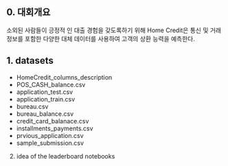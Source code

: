 ## 0. 대회개요 
소외된 사람들이 긍정적 인 대출 경험을 갖도록하기 위해 Home Credit은 통신 및 거래 정보를 포함한 다양한 대체 데이터를 사용하여 고객의 상환 능력을 예측한다. 

## 1. datasets
- HomeCredit_columns_description
- POS_CASH_balance.csv
- application_test.csv
- application_train.csv
- bureau.csv
- bureau_balance.csv
- credit_card_balanace.csv
- installments_payments.csv
- prvious_application.csv
- sample_submission.csv

2. idea of the leaderboard notebooks
